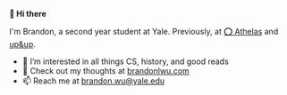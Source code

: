 **👋 Hi there**

I'm Brandon, a second year student at Yale. Previously, at [⭕ Athelas](https://www.athelas.com/) and [up&up](https://upandup.co/). 

- 👀 I’m interested in all things CS, history, and good reads
- 🌱 Check out my thoughts at [brandonlwu.com](https://brandonlwu.com/)
- 📫 Reach me at brandon.wu@yale.edu

